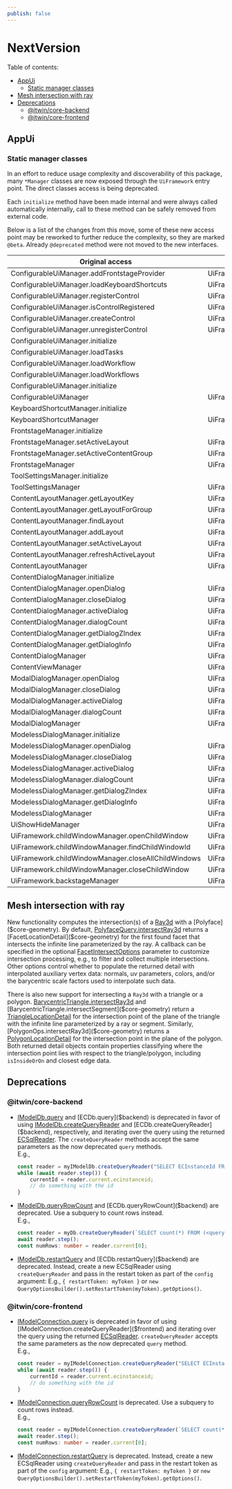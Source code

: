 ```yaml
---
publish: false
---
```

# NextVersion

Table of contents:

- [AppUi](#appui)
  - [Static manager classes](#static-manager-classes)
- [Mesh intersection with ray](#mesh-intersection-with-ray)
- [Deprecations](#deprecations)
  - [@itwin/core-backend](#itwincore-backend)
  - [@itwin/core-frontend](#itwincore-frontend)

## AppUi

### Static manager classes

In an effort to reduce usage complexity and discoverability of this package, many `*Manager` classes are now exposed through the `UiFramework` entry point. The direct classes access is being deprecated.

Each `initialize` method have been made internal and were always called automatically internally, call to these method can be safely removed from external code.

Below is a list of the changes from this move, some of these new access point may be reworked to further reduce the complexity, so they are marked `@beta`. Already `@deprecated` method were not moved to the new interfaces.

| Original access | New access |
|---|---|
 ConfigurableUiManager.addFrontstageProvider | UiFramework.frontstages.addFrontstageProvider
 ConfigurableUiManager.loadKeyboardShortcuts | UiFramework.keyboardShortcuts.loadKeyboardShortcuts
 ConfigurableUiManager.registerControl | UiFramework.controls.register
 ConfigurableUiManager.isControlRegistered | UiFramework.controls.isRegistered
 ConfigurableUiManager.createControl | UiFramework.controls.create
 ConfigurableUiManager.unregisterControl | UiFramework.controls.unregister
 ConfigurableUiManager.initialize |
 ConfigurableUiManager.loadTasks |
 ConfigurableUiManager.loadWorkflow |
 ConfigurableUiManager.loadWorkflows |
 ConfigurableUiManager.initialize |
 ConfigurableUiManager | UiFramework.controls
 KeyboardShortcutManager.initialize |
 KeyboardShortcutManager | UiFramework.keyboardShortcuts
 FrontstageManager.initialize |
 FrontstageManager.setActiveLayout | UiFramework.content.layouts.setActive
 FrontstageManager.setActiveContentGroup | UiFramework.content.layouts.setActiveContentGroup
 FrontstageManager | UiFramework.frontstages
 ToolSettingsManager.initialize |
 ToolSettingsManager | UiFramework.toolSettings
 ContentLayoutManager.getLayoutKey | UiFramework.content.layouts.getKey
 ContentLayoutManager.getLayoutForGroup | UiFramework.content.layouts.getForGroup
 ContentLayoutManager.findLayout | UiFramework.content.layouts.find
 ContentLayoutManager.addLayout | UiFramework.content.layouts.add
 ContentLayoutManager.setActiveLayout | UiFramework.content.layouts.setActive
 ContentLayoutManager.refreshActiveLayout | UiFramework.content.layouts.refreshActive
 ContentLayoutManager | UiFramework.content.layouts
 ContentDialogManager.initialize |
 ContentDialogManager.openDialog | UiFramework.content.dialogs.open
 ContentDialogManager.closeDialog | UiFramework.content.dialogs.close
 ContentDialogManager.activeDialog | UiFramework.content.dialogs.active
 ContentDialogManager.dialogCount | UiFramework.content.dialogs.count
 ContentDialogManager.getDialogZIndex | UiFramework.content.dialogs.getZIndex
 ContentDialogManager.getDialogInfo | UiFramework.content.dialogs.getInfo
 ContentDialogManager | UiFramework.content.dialogs
 ContentViewManager | UiFramework.content
 ModalDialogManager.openDialog | UiFramework.dialogs.modal.open
 ModalDialogManager.closeDialog | UiFramework.dialogs.modal.close
 ModalDialogManager.activeDialog | UiFramework.dialogs.modal.active
 ModalDialogManager.dialogCount | UiFramework.dialogs.modal.count
 ModalDialogManager | UiFramework.dialogs.modal
 ModelessDialogManager.initialize |
 ModelessDialogManager.openDialog | UiFramework.dialogs.modeless.open
 ModelessDialogManager.closeDialog | UiFramework.dialogs.modeless.close
 ModelessDialogManager.activeDialog | UiFramework.dialogs.modeless.active
 ModelessDialogManager.dialogCount | UiFramework.dialogs.modeless.count
 ModelessDialogManager.getDialogZIndex | UiFramework.dialogs.modeless.getZIndex
 ModelessDialogManager.getDialogInfo | UiFramework.dialogs.modeless.getInfo
 ModelessDialogManager | UiFramework.dialogs.modeless
 UiShowHideManager | UiFramework.visibility
 UiFramework.childWindowManager.openChildWindow | UiFramework.childWindows.open
 UiFramework.childWindowManager.findChildWindowId | UiFramework.childWindows.findId
 UiFramework.childWindowManager.closeAllChildWindows | UiFramework.childWindows.closeAll
 UiFramework.childWindowManager.closeChildWindow | UiFramework.childWindows.close
 UiFramework.backstageManager | UiFramework.backstage

## Mesh intersection with ray

New functionality computes the intersection(s) of a [Ray3d]($core-geometry) with a [Polyface]($core-geometry). By default, [PolyfaceQuery.intersectRay3d]($core-geometry) returns a [FacetLocationDetail]($core-geometry) for the first found facet that intersects the infinite line parameterized by the ray. A callback can be specified in the optional [FacetIntersectOptions]($core-geometry) parameter to customize intersection processing, e.g., to filter and collect multiple intersections. Other options control whether to populate the returned detail with interpolated auxiliary vertex data: normals, uv parameters, colors, and/or the barycentric scale factors used to interpolate such data.

There is also new support for intersecting a `Ray3d` with a triangle or a polygon. [BarycentricTriangle.intersectRay3d]($core-geometry) and [BarycentricTriangle.intersectSegment]($core-geometry) return a [TriangleLocationDetail]($core-geometry) for the intersection point of the plane of the triangle with the infinite line parameterized by a ray or segment. Similarly, [PolygonOps.intersectRay3d]($core-geometry) returns a [PolygonLocationDetail]($core-geometry) for the intersection point in the plane of the polygon. Both returned detail objects contain properties classifying where the intersection point lies with respect to the triangle/polygon, including `isInsideOrOn` and closest edge data.

## Deprecations

### @itwin/core-backend

- [IModelDb.query]($backend) and [ECDb.query]($backend) is deprecated in favor of using [IModelDb.createQueryReader]($backend) and [ECDb.createQueryReader]($backend), respectively, and iterating over the query using the returned [ECSqlReader]($common). The `createQueryReader` methods accept the same parameters as the now deprecated `query` methods. <br>E.g.,

    ```ts
    const reader = myIModelDb.createQueryReader("SELECT ECInstanceId FROM bis.Element", undefined, undefined);
    while (await reader.step()) {
        currentId = reader.current.ecinstanceid;
        // do something with the id
    }
    ```

- [IModelDb.queryRowCount]($backend) and [ECDb.queryRowCount]($backend) are deprecated. Use a subquery to count rows instead.<br>E.g.,

    ```ts
    const reader = myDb.createQueryReader(`SELECT count(*) FROM (<query-whose-rows-to-count>)`)
    await reader.step();
    const numRows: number = reader.current[0];
    ```

- [IModelDb.restartQuery]($backend) and [ECDb.restartQuery]($backend) are deprecated. Instead, create a new ECSqlReader using `createQueryReader` and pass in the restart token as part of the `config` argument: E.g., `{ restartToken: myToken }` or `new QueryOptionsBuilder().setRestartToken(myToken).getOptions()`.

### @itwin/core-frontend

- [IModelConnection.query]($frontend) is deprecated in favor of using [IModelConnection.createQueryReader]($frontend) and iterating over the query using the returned [ECSqlReader]($common). `createQueryReader` accepts the same parameters as the now deprecated `query` method. <br>E.g.,

    ```ts
    const reader = myIModelConnection.createQueryReader("SELECT ECInstanceId FROM bis.Element", undefined, undefined);
    while (await reader.step()) {
        currentId = reader.current.ecinstanceid;
        // do something with the id
    }
    ```

- [IModelConnection.queryRowCount]($frontend) is deprecated. Use a subquery to count rows instead.<br>E.g.,

    ```ts
    const reader = myIModelConnection.createQueryReader(`SELECT count(*) FROM (<query-whose-rows-to-count>)`)
    await reader.step();
    const numRows: number = reader.current[0];
    ```

- [IModelConnection.restartQuery]($frontend) is deprecated. Instead, create a new ECSqlReader using `createQueryReader` and pass in the restart token as part of the `config` argument: E.g., `{ restartToken: myToken }` or `new QueryOptionsBuilder().setRestartToken(myToken).getOptions()`.
